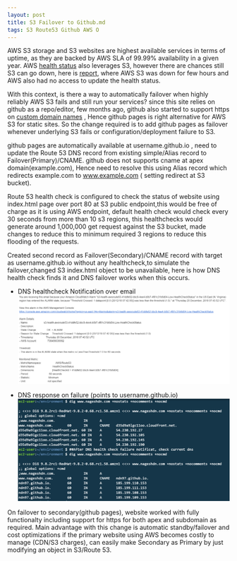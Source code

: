 ```yaml
---
layout: post
title: S3 Failover to Github.md
tags: S3 Route53 Github AWS O
---
```


AWS S3 storage and S3 websites are highest available services in terms of uptime, as they are backed by AWS SLA of 99.99% availability in a given year. AWS [health status](https://status.aws.amazon.com/) also leverages S3, however there are chances still S3 can go down, here is [report](https://www.theregister.co.uk/2017/03/01/aws_s3_outage/), where AWS S3 was down for few hours and AWS also had no access to  update the health status.

With this context, is there a way to automatically failover when highly reliably AWS S3 fails and still run your services?
since this site relies on github as a repo/editor, few months ago, github also started to support https on [custom domain names](https://blog.github.com/2018-05-01-github-pages-custom-domains-https/) , Hence github pages is right alternative for AWS S3 for static sites. So the change required is to add github pages as failover whenever underlying S3  fails or configuration/deployment failure to S3.

github pages are automatically available at username.github.io , need to update the Route 53 DNS record from existing simple/Alias record to Failover(Primary)/CNAME. github does not supports cname at apex domain(example.com), Hence need to resolve this using Alias record which redirects example.com to www.example.com ( setting redirect at S3 bucket).

Route 53 health check is configured to check the status of website using index.html page over port 80 at S3 public endpoint,this would be free of charge as it is using AWS endpoint, default health check would check every 30 seconds from more than 10 s3 regions, this healthchecks would generate around 1,000,000 get request against the S3 bucket, made changes to reduce this to minimum required 3 regions to reduce this flooding of the requests.

Created second record as Failover(Secondary)/CNAME record with target as username.github.io without any healthcheck,to simulate the failover,changed S3 index.html object to be unavailable, here is how DNS health check finds it and DNS failover works when this occurs.

* DNS healthcheck Notification over email
![DNS healthcheck Notification](/assets/screenshots/20181220-dnshealthcheck.png)

* DNS response on failure (points to username.github.io)
![DNS response on failure](/assets/screenshots/20181220-dnsresponse.png)

On failover to secondary(github pages), website worked with fully functionalty including support for https for both apex and subdomain as required. Main advantage with this change is  automatic standby/failover and cost optimizations if the primary website using AWS becomes costly to manage (CDN/S3 charges), can easily make Secondary as Primary by just modifying an object in S3/Route 53.

